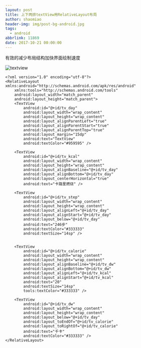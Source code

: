 ```yaml
---
layout: post
title: 上下两排textView用RelativeLayout布局
author: shaomiao
header-img: img/post-bg-android.jpg
tags:
  - android
abbrlink: 11869
date: 2017-10-21 00:00:00
---
```

有效的减少布局结构加快界面绘制速度

![textview](http://upload-images.jianshu.io/upload_images/2590671-283ea5426512d860.png?imageMogr2/auto-orient/strip%7CimageView2/2/w/1240)

	<?xml version="1.0" encoding="utf-8"?>
	<RelativeLayout xmlns:android="http://schemas.android.com/apk/res/android"
		xmlns:tools="http://schemas.android.com/tools"
		android:layout_width="match_parent"
		android:layout_height="match_parent">
		<TextView
			android:id="@+id/tv_day"
			android:layout_width="wrap_content"
			android:layout_height="wrap_content"
			android:layout_alignParentLeft="true"
			android:layout_alignParentStart="true"
			android:layout_alignParentTop="true"
			android:layout_margin="15dp"
			android:text="TextView"
			android:textColor="#959595" />

		<TextView
			android:id="@+id/tv_kcal"
			android:layout_width="wrap_content"
			android:layout_height="wrap_content"
			android:layout_alignBaseline="@+id/tv_day"
			android:layout_alignBottom="@+id/tv_day"
			android:layout_centerHorizontal="true"
			android:text="卡路里燃烧" />

		<TextView
			android:id="@+id/tv_step"
			android:layout_width="wrap_content"
			android:layout_height="wrap_content"
			android:layout_alignLeft="@+id/tv_day"
			android:layout_alignStart="@+id/tv_day"
			android:layout_below="@+id/tv_day"
			android:text="246步"
			android:textColor="#333333"
			android:textSize="14sp" />


		<TextView
			android:id="@+id/tv_calorie"
			android:layout_width="wrap_content"
			android:layout_height="wrap_content"
			android:layout_alignBaseline="@+id/tv_dw"
			android:layout_alignBottom="@+id/tv_dw"
			android:layout_alignLeft="@+id/tv_kcal"
			android:layout_alignStart="@+id/tv_kcal"
			android:text="20"
			android:textSize="14sp"
			tools:textColor="#333333" />

		<TextView
			android:id="@+id/tv_dw"
			android:layout_width="wrap_content"
			android:layout_height="wrap_content"
			android:layout_below="@+id/tv_day"
			android:layout_toEndOf="@+id/tv_calorie"
			android:layout_toRightOf="@+id/tv_calorie"
			android:text="千卡"
			android:textColor="#333333" />
	</RelativeLayout>



